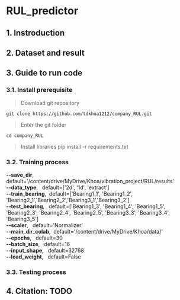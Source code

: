 # RUL_predictor

## 1. Instroduction
## 2. Dataset and result
## 3. Guide to run code
### 3.1. Install prerequisite
> Download git repository

    git clone https://github.com/tdkhoa1212/company_RUL.git

>Enter the git folder

    cd company_RUL

>Install libraries
    pip install -r requirements.txt
### 3.2. Training process
**--save_dir**,     &nbsp;  default='/content/drive/MyDrive/Khoa/vibration_project/RUL/results'<br/>
**--data_type**,    &nbsp;  default=['2d', '1d', 'extract']<br/>
**--train_bearing**,&nbsp;  default=['Bearing1_1', 'Bearing1_2', 'Bearing2_1','Bearing2_2','Bearing3_1','Bearing3_2']<br/>
**--test_bearing**, &nbsp;  default=['Bearing1_3', 'Bearing1_4', 'Bearing1_5', 'Bearing2_3', 'Bearing2_4', 'Bearing2_5', 'Bearing3_3', 'Bearing3_4', 'Bearing3_5']<br/>
**--scaler**,       &nbsp;  default='Normalizer'<br/>
**--main_dir_colab**,&nbsp; default='/content/drive/MyDrive/Khoa/data/'<br/>
**--epochs**,       &nbsp;  default=30<br/>
**--batch_size**,   &nbsp;  default=16<br/>
**--input_shape**,  &nbsp;  default=32768<br/>
**--load_weight**,  &nbsp;  default=False<br/>
### 3.3. Testing process
## 4. Citation: TODO
